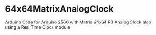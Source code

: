 # 64x64MatrixAnalogClock
Arduino Code for Arduino 2560 with Matrix 64x64 P3 Analog Clock also using a Real Time Clock module
